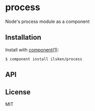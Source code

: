 
# process

  Node's process module as a component

## Installation

  Install with [component(1)](http://component.io):

    $ component install ilsken/process

## API



## License

  MIT
